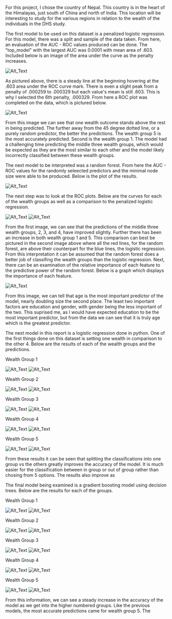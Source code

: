 For this project, I chose the country of Nepal. This country is in the heart of the Himalayas, just south of China and north of India. This location will be interesting to study for the various regions in relation to the wealth of the individuals in the DHS study. 

The first model to be used on this dataset is a penalized logistic regression. For this model, there was a split and sample of the data taken. From here, an evaluation of the AUC - ROC values produced can be done. The "top_model" with the largest AUC was 0.0001 with mean area of .603. Included below is an image of the area under the curve as the penalty increases.

![Alt_Text](/lr_plot.png)

As pictured above, there is a steady line at the beginning hovering at the .603 area under the ROC curve mark. There is even a slight peak from a penalty of .000259 to .000329 but each value's mean is still .603. This is why I selected the 6th penalty, .000329. From here a ROC plot was completed on the data, which is pictured below. 

![Alt_Text](/lr_auc.png)

From this image we can see that one wealth outcome stands above the rest in being predicted. The further away from the 45 degree dotted line, or a purely random predictor, the better the predictions. The wealth group 5 is the most accurately predicted. Second is the wealth group 1. The model had a challenging time predicting the middle three wealth groups, which would be expected as they are the most similar to each other and the model likely incorrectly classified between these wealth groups. 

The next model to be interpreted was a random forest. From here the AUC - ROC values for the randomly seleected predictors and the minimal node size were able to be produced. Below is the plot of the results.

![Alt_Text](/rf_res.png)

The next step was to look at the ROC plots. Below are the curves for each of the wealth groups as well as a comparison to the penalized logistic regression.

![Alt_Text](/rf_auc.png)
![Alt_Text](/rf_lr_auc.png)

From the first image, we can see that the predictions of the middle three wealth groups, 2, 3, and 4, have improved slightly. Further there has been an increase in both wealth group 1 and 5. This comparison can best be pictured in the second image above where all the red lines, for the random forest, are above their counterpart for the blue lines, the logistic regression. From this interpretation it can be assumed that the random forest does a better job of classifing the wealth groups than the logistic regression. Next, there can be an examination of the relative importance of each feature to the predictive power of the random forest. Below is a graph which displays the importance of each feature. 

![Alt_Text](/rf_fit.png)

From this image, we can tell that age is the most important predictor of the model, nearly doubling size the second place. The least two important factors are education and gender, with gender being the less important of the two. This suprised me, as I would have expected education to be the most important predictor, but from the data we can see that it is truly age which is the greatest predictor. 

The next model in this report is a logistic regression done in python. One of the first things done on this dataset is setting one wealth in comparison to the other 4. Below are the results of each of the wealth groups and the predictions.

Wealth Group 1

![Alt_Text](/results1.png)
![Alt_Text](/ROC1.png)

Wealth Group 2

![Alt_Text](/results2.png)
![Alt_Text](/ROC2.png)

Wealth Group 3

![Alt_Text](/results3.png)
![Alt_Text](/ROC3.png)

Wealth Group 4

![Alt_Text](/results4.png)
![Alt_Text](/ROC4.png)

Wealth Group 5

![Alt_Text](/results5.png)
![Alt_Text](/ROC5.png)

From these results it can be seen that splitting the classifications into one group vs the others greatly improves the accuracy of the model. It is much easier for the classification between in group or out of group rather than chosing from 5 options. The results also improve as 

The final model being examined is a gradient boosting model using decision trees. Below are the results for each of the groups.

Wealth Group 1

![Alt_Text](/gradboost1.png)
![Alt_Text](/gradboost1ROC.png)

Wealth Group 2

![Alt_Text](/gradboost2.png)
![Alt_Text](/gradboost2ROC.png)

Wealth Group 3

![Alt_Text](/gradboost3.png)
![Alt_Text](/gradboost3ROC.png)

Wealth Group 4

![Alt_Text](/gradboost4.png)
![Alt_Text](/gradboost4ROC.png)

Wealth Group 5

![Alt_Text](/gradboost5.png)
![Alt_Text](/gradboost5ROC.png)

From this information, we can see a steady increase in the accuracy of the model as we get into the higher numbered groups. Like the previous models, the most accurate predictions came for wealth group 5. The 
